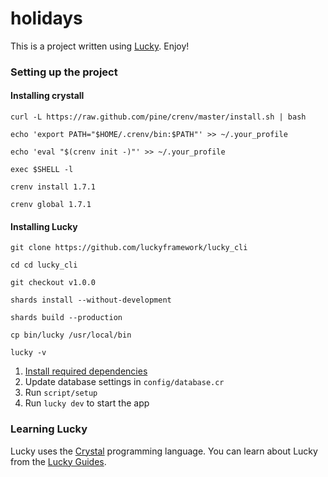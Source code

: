 # holidays

This is a project written using [Lucky](https://luckyframework.org). Enjoy!

### Setting up the project

#### Installing crystall

`curl -L https://raw.github.com/pine/crenv/master/install.sh | bash`

`echo 'export PATH="$HOME/.crenv/bin:$PATH"' >> ~/.your_profile`

`echo 'eval "$(crenv init -)"' >> ~/.your_profile`

`exec $SHELL -l`

`crenv install 1.7.1`

`crenv global 1.7.1`

#### Installing Lucky

`git clone https://github.com/luckyframework/lucky_cli`

`cd cd lucky_cli`

`git checkout v1.0.0`

`shards install --without-development`

`shards build --production`

`cp bin/lucky /usr/local/bin`

`lucky -v`

1. [Install required dependencies](https://luckyframework.org/guides/getting-started/installing#install-required-dependencies)
1. Update database settings in `config/database.cr`
1. Run `script/setup`
1. Run `lucky dev` to start the app

### Learning Lucky

Lucky uses the [Crystal](https://crystal-lang.org) programming language. You can learn about Lucky from the [Lucky Guides](https://luckyframework.org/guides/getting-started/why-lucky).
